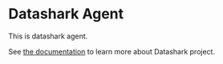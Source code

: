 # Datashark Agent

This is datashark agent.

See [the documentation](https://koromodako.github.io/datashark/) to learn more about Datashark project.
